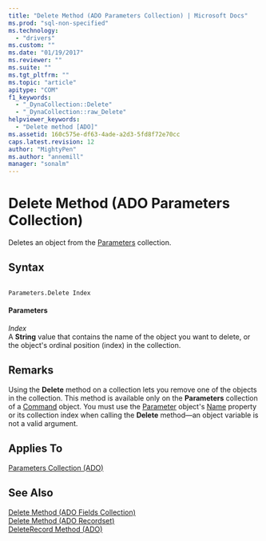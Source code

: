 ```yaml
---
title: "Delete Method (ADO Parameters Collection) | Microsoft Docs"
ms.prod: "sql-non-specified"
ms.technology:
  - "drivers"
ms.custom: ""
ms.date: "01/19/2017"
ms.reviewer: ""
ms.suite: ""
ms.tgt_pltfrm: ""
ms.topic: "article"
apitype: "COM"
f1_keywords: 
  - "_DynaCollection::Delete"
  - "_DynaCollection::raw_Delete"
helpviewer_keywords: 
  - "Delete method [ADO]"
ms.assetid: 160c575e-df63-4ade-a2d3-5fd8f72e70cc
caps.latest.revision: 12
author: "MightyPen"
ms.author: "annemill"
manager: "sonalm"
---
```

# Delete Method (ADO Parameters Collection)
Deletes an object from the [Parameters](../../../ado/reference/ado-api/parameters-collection-ado.md) collection.  
  
## Syntax  
  
```  
  
Parameters.Delete Index  
```  
  
#### Parameters  
 *Index*  
 A **String** value that contains the name of the object you want to delete, or the object's ordinal position (index) in the collection.  
  
## Remarks  
 Using the **Delete** method on a collection lets you remove one of the objects in the collection. This method is available only on the **Parameters** collection of a [Command](../../../ado/reference/ado-api/command-object-ado.md) object. You must use the [Parameter](../../../ado/reference/ado-api/parameter-object.md) object's [Name](../../../ado/reference/ado-api/name-property-ado.md) property or its collection index when calling the **Delete** method—an object variable is not a valid argument.  
  
## Applies To  
 [Parameters Collection (ADO)](../../../ado/reference/ado-api/parameters-collection-ado.md)  
  
## See Also  
 [Delete Method (ADO Fields Collection)](../../../ado/reference/ado-api/delete-method-ado-fields-collection.md)   
 [Delete Method (ADO Recordset)](../../../ado/reference/ado-api/delete-method-ado-recordset.md)   
 [DeleteRecord Method (ADO)](../../../ado/reference/ado-api/deleterecord-method-ado.md)